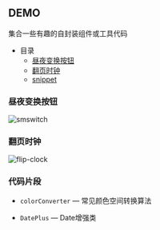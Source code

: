 ## DEMO

集合一些有趣的自封装组件或工具代码

- 目录
  - [昼夜变换按钮](#昼夜变换按钮)
  - [翻页时钟](#翻页时钟)
  - [snippet](#代码片段)

### 昼夜变换按钮

![smswitch](https://static.ltgcm.top/md/20240326173842.gif)

### 翻页时钟

![flip-clock](https://static.ltgcm.top/md/20240331165326.gif)

### 代码片段

- `colorConverter` — 常见颜色空间转换算法

- `DatePlus` — Date增强类